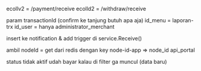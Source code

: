 ecollv2 = /payment/receive
ecolld2 = /withdraw/receive

param transactionId (confirm ke tanjung butuh apa aja)
id_menu = laporan-trx
id_user = hanya administrator_merchant

insert ke notification & add trigger di service.Receive()

ambil nodeId = get dari redis dengan key node-id-app => node_id api_portal


status tidak aktif udah bayar kalau di filter ga muncul (data baru)